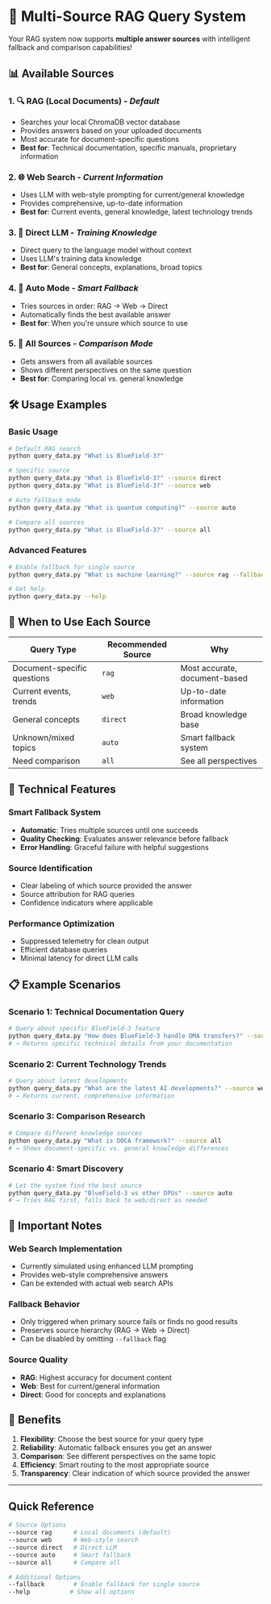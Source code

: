 # 🚀 Multi-Source RAG Query System

Your RAG system now supports **multiple answer sources** with intelligent fallback and comparison capabilities!

## 📊 Available Sources

### 1. 🔍 **RAG (Local Documents)** - *Default*
- Searches your local ChromaDB vector database
- Provides answers based on your uploaded documents
- Most accurate for document-specific questions
- **Best for**: Technical documentation, specific manuals, proprietary information

### 2. 🌐 **Web Search** - *Current Information*
- Uses LLM with web-style prompting for current/general knowledge
- Provides comprehensive, up-to-date information
- **Best for**: Current events, general knowledge, latest technology trends

### 3. 🧠 **Direct LLM** - *Training Knowledge*
- Direct query to the language model without context
- Uses LLM's training data knowledge
- **Best for**: General concepts, explanations, broad topics

### 4. 🔄 **Auto Mode** - *Smart Fallback*
- Tries sources in order: RAG → Web → Direct
- Automatically finds the best available answer
- **Best for**: When you're unsure which source to use

### 5. 🔀 **All Sources** - *Comparison Mode*
- Gets answers from all available sources
- Shows different perspectives on the same question
- **Best for**: Comparing local vs. general knowledge

## 🛠️ Usage Examples

### Basic Usage
```bash
# Default RAG search
python query_data.py "What is BlueField-3?"

# Specific source
python query_data.py "What is BlueField-3?" --source direct
python query_data.py "What is BlueField-3?" --source web

# Auto fallback mode
python query_data.py "What is quantum computing?" --source auto

# Compare all sources
python query_data.py "What is BlueField-3?" --source all
```

### Advanced Features
```bash
# Enable fallback for single source
python query_data.py "What is machine learning?" --source rag --fallback

# Get help
python query_data.py --help
```

## 🎯 When to Use Each Source

| Query Type | Recommended Source | Why |
|------------|-------------------|-----|
| Document-specific questions | `rag` | Most accurate, document-based |
| Current events, trends | `web` | Up-to-date information |
| General concepts | `direct` | Broad knowledge base |
| Unknown/mixed topics | `auto` | Smart fallback system |
| Need comparison | `all` | See all perspectives |

## 🔧 Technical Features

### Smart Fallback System
- **Automatic**: Tries multiple sources until one succeeds
- **Quality Checking**: Evaluates answer relevance before fallback
- **Error Handling**: Graceful failure with helpful suggestions

### Source Identification
- Clear labeling of which source provided the answer
- Source attribution for RAG queries
- Confidence indicators where applicable

### Performance Optimization
- Suppressed telemetry for clean output
- Efficient database queries
- Minimal latency for direct LLM calls

## 📋 Example Scenarios

### Scenario 1: Technical Documentation Query
```bash
# Query about specific BlueField-3 feature
python query_data.py "How does BlueField-3 handle DMA transfers?" --source rag
# → Returns specific technical details from your documentation
```

### Scenario 2: Current Technology Trends
```bash
# Query about latest developments
python query_data.py "What are the latest AI developments?" --source web
# → Returns current, comprehensive information
```

### Scenario 3: Comparison Research
```bash
# Compare different knowledge sources
python query_data.py "What is DOCA framework?" --source all
# → Shows document-specific vs. general knowledge differences
```

### Scenario 4: Smart Discovery
```bash
# Let the system find the best source
python query_data.py "BlueField-3 vs other DPUs" --source auto
# → Tries RAG first, falls back to web/direct as needed
```

## 🚨 Important Notes

### Web Search Implementation
- Currently simulated using enhanced LLM prompting
- Provides web-style comprehensive answers
- Can be extended with actual web search APIs

### Fallback Behavior
- Only triggered when primary source fails or finds no good results
- Preserves source hierarchy (RAG → Web → Direct)
- Can be disabled by omitting `--fallback` flag

### Source Quality
- **RAG**: Highest accuracy for document content
- **Web**: Best for current/general information
- **Direct**: Good for concepts and explanations

## 🎉 Benefits

1. **Flexibility**: Choose the best source for your query type
2. **Reliability**: Automatic fallback ensures you get an answer
3. **Comparison**: See different perspectives on the same topic
4. **Efficiency**: Smart routing to the most appropriate source
5. **Transparency**: Clear indication of which source provided the answer

---

## Quick Reference

```bash
# Source Options
--source rag      # Local documents (default)
--source web      # Web-style search
--source direct   # Direct LLM
--source auto     # Smart fallback
--source all      # Compare all

# Additional Options
--fallback        # Enable fallback for single source
--help           # Show all options
```


